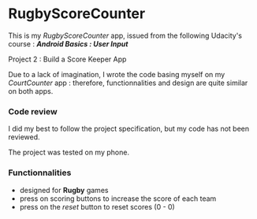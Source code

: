 # RugbyScoreCounter

This is my *RugbyScoreCounter* app, issued from the following Udacity's course : ***Android Basics : User Input***

Project 2 : Build a Score Keeper App

Due to a lack of imagination, I wrote the code basing myself on my *CourtCounter* app : therefore, functionnalities and design are quite similar on both apps.
### Code review

I did my best to follow the project specification, but my code has not been reviewed.

The project was tested on my phone.

### Functionnalities
- designed for **Rugby** games
- press on scoring buttons to increase the score of each team
- press on the *reset* button to reset scores (0 - 0)

